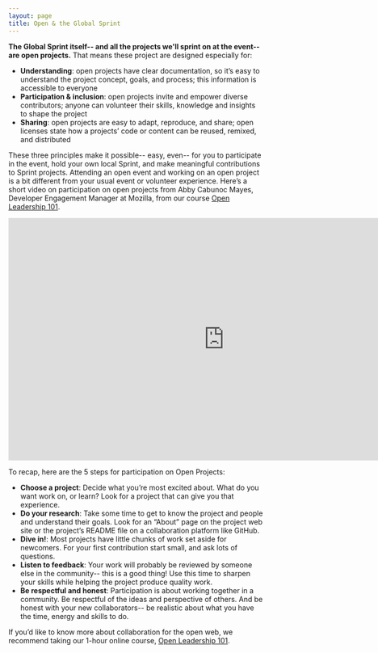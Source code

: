```yaml
---
layout: page
title: Open & the Global Sprint
---
```


**The Global Sprint itself-- and all the projects we'll sprint on at the event-- are open projects.** That means these project are designed especially  for: 

* **Understanding**: open projects have clear documentation, so it’s easy to understand the project concept, goals, and process; this information is accessible to everyone
* **Participation & inclusion**: open projects invite and empower diverse contributors; anyone can volunteer their skills, knowledge and insights to shape the project
* **Sharing**: open projects are easy to adapt, reproduce, and share; open licenses state how a projects’ code or content can be reused, remixed, and distributed

These three principles make it possible-- easy, even-- for you to participate in the event, hold your own local Sprint, and make meaningful contributions to Sprint projects. Attending an open event and working on an open project is a bit different from your usual event or volunteer experience. Here’s a short video on participation on open projects from Abby Cabunoc Mayes, Developer Engagement Manager at Mozilla, from our course [Open Leadership 101](https://mozilla.teachable.com/p/open-leadership-101).

<iframe width="853" height="480" src="https://www.youtube.com/embed/m-b3hdxvSMU" frameborder="0" allowfullscreen></iframe>

To recap, here are the 5 steps for participation on Open Projects:

* **Choose a project**: Decide what you’re most excited about. What do you want work on, or learn? Look for a project that can give you that experience.     
* **Do your research**: Take some time to get to know the project and people and understand their goals. Look for an “About” page on the project web site or the project’s README file on a collaboration platform like GitHub.     
* **Dive in!**: Most projects have little chunks of work set aside for newcomers. For your first contribution start small, and ask lots of questions.     
* **Listen to feedback**: Your work will probably be reviewed by someone else in the community-- this is a good thing! Use this time to sharpen your skills while helping the project produce quality work.     
* **Be respectful and honest**: Participation is about working together in a community. Be respectful of the ideas and perspective of others. And be honest with your new collaborators-- be realistic about what you have the time, energy and skills to do.     


If you’d like to know more about collaboration for the open web, we recommend taking our 1-hour online course, [Open Leadership 101](https://mozilla.teachable.com/p/open-leadership-101).
